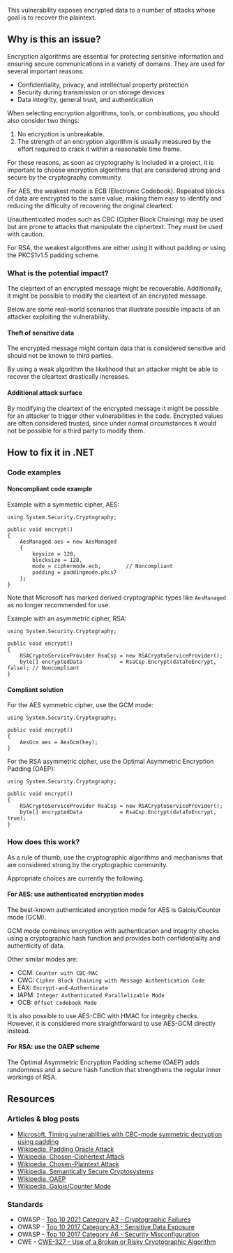 This vulnerability exposes encrypted data to a number of attacks whose goal is to recover the plaintext.

## Why is this an issue?

Encryption algorithms are essential for protecting sensitive information and ensuring secure communications in a variety of domains. They are used
for several important reasons:

-  Confidentiality, privacy, and intellectual property protection
-  Security during transmission or on storage devices
-  Data integrity, general trust, and authentication

When selecting encryption algorithms, tools, or combinations, you should also consider two things:

1. No encryption is unbreakable.
2. The strength of an encryption algorithm is usually measured by the effort required to crack it within a reasonable time frame.

For these reasons, as soon as cryptography is included in a project, it is important to choose encryption algorithms that are considered strong and
secure by the cryptography community.

For AES, the weakest mode is ECB (Electronic Codebook). Repeated blocks of data are encrypted to the same value, making them easy to identify and
reducing the difficulty of recovering the original cleartext.

Unauthenticated modes such as CBC (Cipher Block Chaining) may be used but are prone to attacks that manipulate the ciphertext. They must be used
with caution.

For RSA, the weakest algorithms are either using it without padding or using the PKCS1v1.5 padding scheme.

### What is the potential impact?

The cleartext of an encrypted message might be recoverable. Additionally, it might be possible to modify the cleartext of an encrypted message.

Below are some real-world scenarios that illustrate possible impacts of an attacker exploiting the vulnerability.

#### Theft of sensitive data

The encrypted message might contain data that is considered sensitive and should not be known to third parties.

By using a weak algorithm the likelihood that an attacker might be able to recover the cleartext drastically increases.

#### Additional attack surface

By modifying the cleartext of the encrypted message it might be possible for an attacker to trigger other vulnerabilities in the code. Encrypted
values are often considered trusted, since under normal circumstances it would not be possible for a third party to modify them.

## How to fix it in .NET

### Code examples

#### Noncompliant code example

Example with a symmetric cipher, AES:

    using System.Security.Cryptography;
    
    public void encrypt()
    {
        AesManaged aes = new AesManaged
        {
            keysize = 128,
            blocksize = 128,
            mode = ciphermode.ecb,        // Noncompliant
            padding = paddingmode.pkcs7
        };
    }

Note that Microsoft has marked derived cryptographic types like `AesManaged` as no longer recommended for use.

Example with an asymmetric cipher, RSA:

    using System.Security.Cryptography;
    
    public void encrypt()
    {
        RSACryptoServiceProvider RsaCsp = new RSACryptoServiceProvider();
        byte[] encryptedData            = RsaCsp.Encrypt(dataToEncrypt, false); // Noncompliant
    }

#### Compliant solution

For the AES symmetric cipher, use the GCM mode:

    using System.Security.Cryptography;
    
    public void encrypt()
    {
        AesGcm aes = AesGcm(key);
    }

For the RSA asymmetric cipher, use the Optimal Asymmetric Encryption Padding (OAEP):

    using System.Security.Cryptography;
    
    public void encrypt()
    {
        RSACryptoServiceProvider RsaCsp = new RSACryptoServiceProvider();
        byte[] encryptedData            = RsaCsp.Encrypt(dataToEncrypt, true);
    }

### How does this work?

As a rule of thumb, use the cryptographic algorithms and mechanisms that are considered strong by the cryptographic community.

Appropriate choices are currently the following.

#### For AES: use authenticated encryption modes

The best-known authenticated encryption mode for AES is Galois/Counter mode (GCM).

GCM mode combines encryption with authentication and integrity checks using a cryptographic hash function and provides both confidentiality and
authenticity of data.

Other similar modes are:

-  CCM: `Counter with CBC-MAC`
-  CWC: `Cipher Block Chaining with Message Authentication Code`
-  EAX: `Encrypt-and-Authenticate`
-  IAPM: `Integer Authenticated Parallelizable Mode`
-  OCB: `Offset Codebook Mode`

It is also possible to use AES-CBC with HMAC for integrity checks. However, it is considered more straightforward to use AES-GCM directly
instead.

#### For RSA: use the OAEP scheme

The Optimal Asymmetric Encryption Padding scheme (OAEP) adds randomness and a secure hash function that strengthens the regular inner workings of
RSA.

## Resources

### Articles & blog posts

-  [Microsoft, Timing vulnerabilities with CBC-mode
  symmetric decryption using padding](https://learn.microsoft.com/en-us/dotnet/standard/security/vulnerabilities-cbc-mode)
-  [Wikipedia, Padding Oracle Attack](https://en.wikipedia.org/wiki/Padding_oracle_attack)
-  [Wikipedia, Chosen-Ciphertext Attack](https://en.wikipedia.org/wiki/Chosen-ciphertext_attack)
-  [Wikipedia, Chosen-Plaintext Attack](https://en.wikipedia.org/wiki/Chosen-plaintext_attack)
-  [Wikipedia, Semantically Secure Cryptosystems](https://en.wikipedia.org/wiki/Semantic_security)
-  [Wikipedia, OAEP](https://en.wikipedia.org/wiki/Optimal_asymmetric_encryption_padding)
-  [Wikipedia, Galois/Counter Mode](https://en.wikipedia.org/wiki/Galois/Counter_Mode)

### Standards

-  OWASP - [Top 10 2021 Category A2 - Cryptographic Failures](https://owasp.org/Top10/A02_2021-Cryptographic_Failures/)
-  OWASP - [Top 10 2017 Category A3 - Sensitive Data
  Exposure](https://owasp.org/www-project-top-ten/2017/A3_2017-Sensitive_Data_Exposure)
-  OWASP - [Top 10 2017 Category A6 - Security
  Misconfiguration](https://owasp.org/www-project-top-ten/2017/A6_2017-Security_Misconfiguration)
-  CWE - [CWE-327 - Use of a Broken or Risky Cryptographic Algorithm](https://cwe.mitre.org/data/definitions/327)